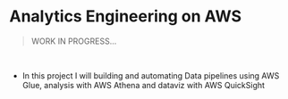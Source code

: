 # Analytics Engineering on AWS

>WORK IN PROGRESS...

<br/>

- In this project I will building and automating Data pipelines using AWS Glue, analysis with AWS Athena and dataviz with AWS QuickSight

<br>

